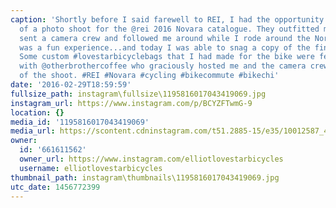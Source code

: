 ```yaml
---
caption: 'Shortly before I said farewell to REI, I had the opportunity to be a part
  of a photo shoot for the @rei 2016 Novara catalogue. They outfitted me with a bike,
  sent a camera crew and followed me around while I rode around the North Shore. It
  was a fun experience...and today I was able to snag a copy of the finished product.
  Some custom #lovestarbicyclebags that I had made for the bike were featured along
  with @otherbrothercoffee who graciously hosted me and the camera crew on the morning
  of the shoot. #REI #Novara #cycling #bikecommute #bikechi'
date: '2016-02-29T18:59:59'
fullsize_path: instagram\fullsize\1195816017043419069.jpg
instagram_url: https://www.instagram.com/p/BCYZFTwmG-9
location: {}
media_id: '1195816017043419069'
media_url: https://scontent.cdninstagram.com/t51.2885-15/e35/10012587_424071384468952_2102454839_n.jpg?ig_cache_key=MTE5NTgxNjAxNzA0MzQxOTA2OQ%3D%3D.2
owner:
  id: '661611562'
  owner_url: https://www.instagram.com/elliotlovestarbicycles
  username: elliotlovestarbicycles
thumbnail_path: instagram\thumbnails\1195816017043419069.jpg
utc_date: 1456772399
---
```

